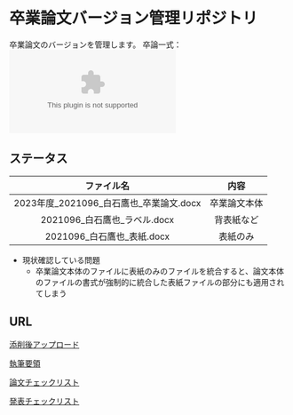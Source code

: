 # 卒業論文バージョン管理リポジトリ
卒業論文のバージョンを管理します。
卒論一式：![ダウンロード](https://github.com/Takaya-Shiraishi/GraduateThesis/archive/refs/tags/downloadable.zip)
## ステータス
|ファイル名|内容|
|:-:|:-:|
|2023年度_2021096_白石鷹也_卒業論文.docx|卒業論文本体|
|2021096_白石鷹也_ラベル.docx|背表紙など|
|2021096_白石鷹也_表紙.docx|表紙のみ|

- 現状確認している問題
   - 卒業論文本体のファイルに表紙のみのファイルを統合すると、論文本体のファイルの書式が強制的に統合した表紙ファイルの部分にも適用されてしまう

## URL
[添削後アップロード](https://github.com/Takaya-Shiraishi/GraduateThesis/issues)

[執筆要領](https://github.com/Takaya-Shiraishi/GraduateThesis/wiki)

[論文チェックリスト](https://takaya-shiraishi.github.io/GraduateThesis/GraduateThesisChecklist.html)
    
[発表チェックリスト](https://takaya-shiraishi.github.io/GraduateThesis/PresentationChecklist.html)  
